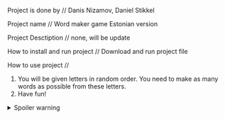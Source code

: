 Project is done by // Danis Nizamov, Daniel Stikkel

Project name // Word maker game Estonian version

Project Desctiption // none, will be update

How to install and run project // Download and run project file

How to use project // 
1. You will be given letters in random order. You need to make as many words as possible from these letters.
2. Have fun!

<details>
  <summary>Spoiler warning</summary>
Programm preview: ![wordmakergame](https://user-images.githubusercontent.com/131642172/233935102-5848e57a-b812-46b8-8bac-b8547aa5e9da.png)
